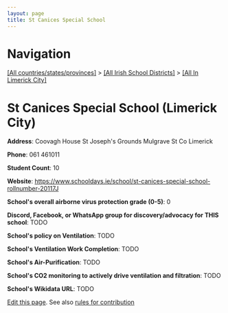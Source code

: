 ```yaml
---
layout: page
title: St Canices Special School
---
```

# Navigation

[[All countries/states/provinces]](../../..) > [[All Irish School Districts]](../..) > [[All In Limerick City]](..)

# St Canices Special School (Limerick City)

**Address**: Coovagh House St Joseph's Grounds Mulgrave St Co Limerick

**Phone**: 061 461011

**Student Count**: 10

**Website**: <https://www.schooldays.ie/school/st-canices-special-school-rollnumber-20117J>

**School's overall airborne virus protection grade (0-5)**: 0

**Discord, Facebook, or WhatsApp group for discovery/advocacy for THIS school**: TODO

**School's policy on Ventilation**: TODO

**School's Ventilation Work Completion**: TODO

**School's Air-Purification**: TODO

**School's CO2 monitoring to actively drive ventilation and filtration**: TODO

**School's Wikidata URL**: TODO


[Edit this page](https://github.com/ventilate-schools/Ireland/edit/main/./Limerick_City/St_Canices_Special_School.md). See also [rules for contribution](../../../contribution-rules/)